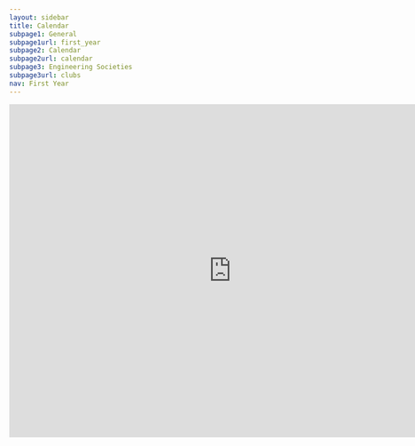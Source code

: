 ```yaml
---
layout: sidebar
title: Calendar
subpage1: General
subpage1url: first_year
subpage2: Calendar
subpage2url: calendar
subpage3: Engineering Societies
subpage3url: clubs
nav: First Year
---
```

<div class="calendar-container">
<iframe src="https://calendar.google.com/calendar/embed?src=nd.edu_gdk58g5hr8n9unfj6f6aocblg4%40group.calendar.google.com&ctz=America%2FNew_York" style="border: 0" width="800" height="600" frameborder="0" scrolling="no"></iframe>
</div>
